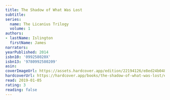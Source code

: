 ```yaml
---
title: The Shadow of What Was Lost
subtitle:
series:
  name: The Licanius Trilogy
  volume: 1
authors:
- lastName: Islington
  firstName: James
narrators:
yearPublished: 2014
isbn10: '099258020X'
isbn13: '9780992580209'
asin:
coverImageUrl: https://assets.hardcover.app/edition/22194126/e8ed24b048e641f5562f48be628928e2ca2f1811.jpeg
hardcoverUrl: https://hardcover.app/books/the-shadow-of-what-was-lost/editions/31497114
read: 2019-01-05
rating: 3
reading: false
---
```

